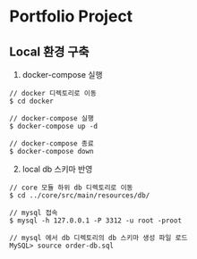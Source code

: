 Portfolio Project
====

## Local 환경 구축
1. docker-compose 실행 
```
// docker 디렉토리로 이동
$ cd docker

// docker-compose 실행 
$ docker-compose up -d

// docker-compose 종료 
$ docker-compose down
```

2. local db 스키마 반영 
```
// core 모듈 하위 db 디렉토리로 이동 
$ cd ../core/src/main/resources/db/

// mysql 접속  
$ mysql -h 127.0.0.1 -P 3312 -u root -proot

// mysql 에서 db 디렉토리의 db 스키마 생성 파일 로드
MySQL> source order-db.sql
```

